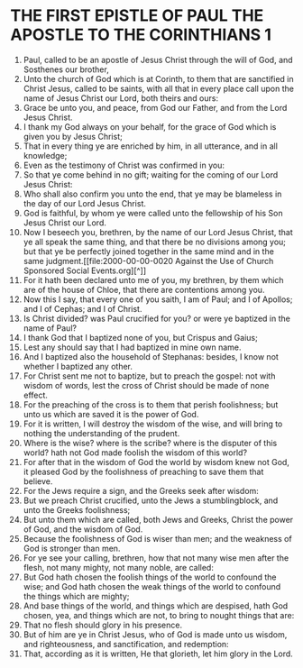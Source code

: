 ﻿# THE FIRST EPISTLE OF PAUL THE APOSTLE TO THE CORINTHIANS 1
1. Paul, called to be an apostle of Jesus Christ through the will of God, and Sosthenes our brother, 
2. Unto the church of God which is at Corinth, to them that are sanctified in Christ Jesus, called to be saints, with all that in every place call upon the name of Jesus Christ our Lord, both theirs and ours: 
3. Grace be unto you, and peace, from God our Father, and from the Lord Jesus Christ. 
4. I thank my God always on your behalf, for the grace of God which is given you by Jesus Christ; 
5. That in every thing ye are enriched by him, in all utterance, and in all knowledge; 
6. Even as the testimony of Christ was confirmed in you: 
7. So that ye come behind in no gift; waiting for the coming of our Lord Jesus Christ: 
8. Who shall also confirm you unto the end, that ye may be blameless in the day of our Lord Jesus Christ. 
9. God is faithful, by whom ye were called unto the fellowship of his Son Jesus Christ our Lord. 
10. Now I beseech you, brethren, by the name of our Lord Jesus Christ, that ye all speak the same thing, and that there be no divisions among you; but that ye be perfectly joined together in the same mind and in the same judgment.[[file:2000-00-00-0020 Against the Use of Church Sponsored Social Events.org][^]] 
11. For it hath been declared unto me of you, my brethren, by them which are of the house of Chloe, that there are contentions among you. 
12. Now this I say, that every one of you saith, I am of Paul; and I of Apollos; and I of Cephas; and I of Christ. 
13. Is Christ divided? was Paul crucified for you? or were ye baptized in the name of Paul? 
14. I thank God that I baptized none of you, but Crispus and Gaius; 
15. Lest any should say that I had baptized in mine own name. 
16. And I baptized also the household of Stephanas: besides, I know not whether I baptized any other. 
17. For Christ sent me not to baptize, but to preach the gospel: not with wisdom of words, lest the cross of Christ should be made of none effect. 
18. For the preaching of the cross is to them that perish foolishness; but unto us which are saved it is the power of God. 
19. For it is written, I will destroy the wisdom of the wise, and will bring to nothing the understanding of the prudent. 
20. Where is the wise? where is the scribe? where is the disputer of this world? hath not God made foolish the wisdom of this world? 
21. For after that in the wisdom of God the world by wisdom knew not God, it pleased God by the foolishness of preaching to save them that believe. 
22. For the Jews require a sign, and the Greeks seek after wisdom: 
23. But we preach Christ crucified, unto the Jews a stumblingblock, and unto the Greeks foolishness; 
24. But unto them which are called, both Jews and Greeks, Christ the power of God, and the wisdom of God. 
25. Because the foolishness of God is wiser than men; and the weakness of God is stronger than men. 
26. For ye see your calling, brethren, how that not many wise men after the flesh, not many mighty, not many noble, are called: 
27. But God hath chosen the foolish things of the world to confound the wise; and God hath chosen the weak things of the world to confound the things which are mighty; 
28. And base things of the world, and things which are despised, hath God chosen, yea, and things which are not, to bring to nought things that are: 
29. That no flesh should glory in his presence. 
30. But of him are ye in Christ Jesus, who of God is made unto us wisdom, and righteousness, and sanctification, and redemption: 
31. That, according as it is written, He that glorieth, let him glory in the Lord. 
